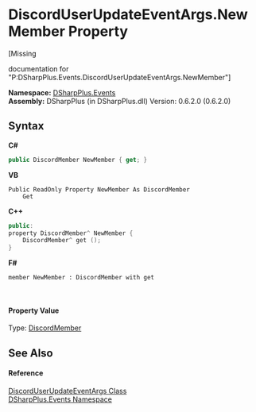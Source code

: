 # DiscordUserUpdateEventArgs.NewMember Property 
 

\[Missing <summary> documentation for "P:DSharpPlus.Events.DiscordUserUpdateEventArgs.NewMember"\]

**Namespace:**&nbsp;<a href="c92bdbbe-3dbb-8f2c-d215-691d3e9855e1">DSharpPlus.Events</a><br />**Assembly:**&nbsp;DSharpPlus (in DSharpPlus.dll) Version: 0.6.2.0 (0.6.2.0)

## Syntax

**C#**<br />
``` C#
public DiscordMember NewMember { get; }
```

**VB**<br />
``` VB
Public ReadOnly Property NewMember As DiscordMember
	Get
```

**C++**<br />
``` C++
public:
property DiscordMember^ NewMember {
	DiscordMember^ get ();
}
```

**F#**<br />
``` F#
member NewMember : DiscordMember with get

```

<br />

#### Property Value
Type: <a href="5cf74e63-4004-3836-5a0d-910485913b65">DiscordMember</a>

## See Also


#### Reference
<a href="5ec5162e-1ece-535e-2475-3d019ec098f4">DiscordUserUpdateEventArgs Class</a><br /><a href="c92bdbbe-3dbb-8f2c-d215-691d3e9855e1">DSharpPlus.Events Namespace</a><br />